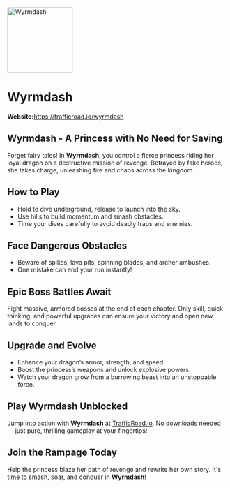 <img src="https://trafficroad.io/data/image/wyrmdash-tr1.png" alt="Wyrmdash " width="150">
<h1>Wyrmdash</h1>
<p><p><strong>Website:</strong><a href="https://trafficroad.io/wyrmdash">https://trafficroad.io/wyrmdash</a></p>

<h2>Wyrmdash - A Princess with No Need for Saving</h2>
<p>Forget fairy tales! In <strong>Wyrmdash</strong>, you control a fierce princess riding her loyal dragon on a destructive mission of revenge. Betrayed by fake heroes, she takes charge, unleashing fire and chaos across the kingdom.</p>

<h2>How to Play</h2>
<ul>
  <li>Hold to dive underground, release to launch into the sky.</li>
  <li>Use hills to build momentum and smash obstacles.</li>
  <li>Time your dives carefully to avoid deadly traps and enemies.</li>
</ul>

<h2>Face Dangerous Obstacles</h2>
<ul>
  <li>Beware of spikes, lava pits, spinning blades, and archer ambushes.</li>
  <li>One mistake can end your run instantly!</li>
</ul>

<h2>Epic Boss Battles Await</h2>
<p>Fight massive, armored bosses at the end of each chapter. Only skill, quick thinking, and powerful upgrades can ensure your victory and open new lands to conquer.</p>

<h2>Upgrade and Evolve</h2>
<ul>
  <li>Enhance your dragon’s armor, strength, and speed.</li>
  <li>Boost the princess’s weapons and unlock explosive powers.</li>
  <li>Watch your dragon grow from a burrowing beast into an unstoppable force.</li>
</ul>

<h2>Play Wyrmdash Unblocked</h2>
<p>Jump into action with <strong>Wyrmdash</strong> at <a href="https://trafficroad.io">TrafficRoad.io</a>. No downloads needed — just pure, thrilling gameplay at your fingertips!</p>

<h2>Join the Rampage Today</h2>
<p>Help the princess blaze her path of revenge and rewrite her own story. It's time to smash, soar, and conquer in <strong>Wyrmdash</strong>!</p>
